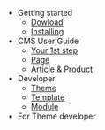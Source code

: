 <!-- docs/_sidebar.md -->
* Getting started
  * [Dowload](https://github.com/Swastika-IO/Swastika-IO-Core/releases)
  * [Installing](installing.md)
* CMS User Guide
  * [Your 1st step](firststep.md)
  * [Page](page.md)
  * [Article & Product](article-and-product.md)
* Developer
  * [Theme](theme.md)
  * [Template](template.md)
  * [Module](module.md)
* For Theme developer